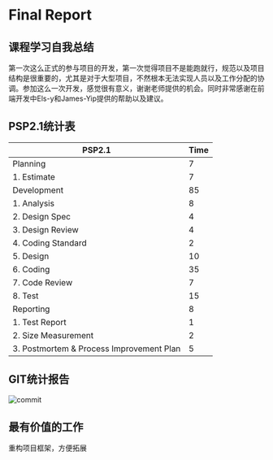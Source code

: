 # Final Report
## 课程学习自我总结
第一次这么正式的参与项目的开发，第一次觉得项目不是能跑就行，规范以及项目结构是很重要的，尤其是对于大型项目，不然根本无法实现人员以及工作分配的协调。参加这么一次开发，感觉很有意义，谢谢老师提供的机会。同时非常感谢在前端开发中Els-y和James-Yip提供的帮助以及建议。	
## PSP2.1统计表
| PSP2.1 | Time|
| ----- | :----- |
| Planning | 7 |
| 1. Estimate| 7 |
| Development | 85 |
| 1. Analysis | 8 |
| 2. Design Spec | 4 |
| 3. Design Review | 4 |
| 4. Coding Standard | 2 |
| 5. Design | 10 |
| 6. Coding | 35 |
| 7. Code Review | 7 |
| 8. Test | 15 |
| Reporting | 8 |
| 1. Test Report | 1 |
| 2. Size Measurement | 2 |
| 3. Postmortem & Process Improvement Plan | 5 |
## GIT统计报告
![commit](./assets/15331340.png)
## 最有价值的工作
重构项目框架，方便拓展
